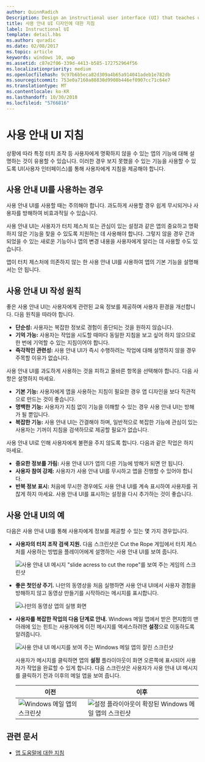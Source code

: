 ```yaml
---
author: QuinnRadich
Description: Design an instructional user interface (UI) that teaches users how to work with your UWP app.
title: 사용 안내 UI 디자인에 대한 지침
label: Instructional UI
template: detail.hbs
ms.author: quradic
ms.date: 02/08/2017
ms.topic: article
keywords: windows 10, uwp
ms.assetid: c87e2f06-339d-4413-b585-172752964f56
ms.localizationpriority: medium
ms.openlocfilehash: 9c97b6b5eca82d309a4b65a914041adeb1e782db
ms.sourcegitcommit: 753e0a7160a88830d9908b446ef0907cc71c64e7
ms.translationtype: MT
ms.contentlocale: ko-KR
ms.lasthandoff: 10/30/2018
ms.locfileid: "5766816"
---
```

# <a name="instructional-ui-guidelines"></a>사용 안내 UI 지침



상황에 따라 특정 터치 조작 등 사용자에게 명확하지 않을 수 있는 앱의 기능에 대해 설명하는 것이 유용할 수 있습니다. 이러한 경우 보지 못했을 수 있는 기능을 사용할 수 있도록 UI(사용자 인터페이스)를 통해 사용자에게 지침을 제공해야 합니다.

## <a name="when-to-use-instructional-ui"></a>사용 안내 UI를 사용하는 경우

사용 안내 UI를 사용할 때는 주의해야 합니다. 과도하게 사용할 경우 쉽게 무시되거나 사용자를 방해하여 비효과적일 수 있습니다.

사용 안내 UI는 사용자가 터치 제스처 또는 관심이 있는 설정과 같은 앱의 중요하고 명확하지 않은 기능을 찾을 수 있도록 지원하는 데 사용해야 합니다. 그렇지 않을 경우 간과되었을 수 있는 새로운 기능이나 앱의 변경 내용을 사용자에게 알리는 데 사용할 수도 있습니다.

앱이 터치 제스처에 의존하지 않는 한 사용 안내 UI를 사용하여 앱의 기본 기능을 설명해서는 안 됩니다.

## <a name="principles-of-writing-instructional-ui"></a>사용 안내 UI 작성 원칙

좋은 사용 안내 UI는 사용자에게 관련된 교육 정보를 제공하며 사용자 환경을 개선합니다. 다음 원칙을 따라야 합니다.

-   **단순성:** 사용자는 복잡한 정보로 경험이 중단되는 것을 원하지 않습니다.
-   **기억 가능:** 사용자는 작업을 시도할 때마다 동일한 지침을 보고 싶어 하지 않으므로 한 번에 기억할 수 있는 지침이어야 합니다.
-   **즉각적인 관련성:** 사용 안내 UI가 즉시 수행하려는 작업에 대해 설명하지 않을 경우 주목할 이유가 없습니다.

사용 안내 UI를 과도하게 사용하는 것을 피하고 올바른 항목을 선택해야 합니다. 다음 사항은 설명하지 마세요.

-   **기본 기능:** 사용자에게 앱을 사용하는 지침이 필요한 경우 앱 디자인을 보다 직관적으로 만드는 것이 좋습니다.
-   **명백한 기능:** 사용자가 지침 없이 기능을 이해할 수 있는 경우 사용 안내 UI는 방해가 될 뿐입니다.
-   **복잡한 기능:** 사용 안내 UI는 간결해야 하며, 일반적으로 복잡한 기능에 관심이 있는 사용자는 기꺼이 지침을 검색하므로 제공할 필요가 없습니다.

사용 안내 UI로 인해 사용자에게 불편을 주지 않도록 합니다. 다음과 같은 작업은 하지 마세요.

-   **중요한 정보를 가림:** 사용 안내 UI가 앱의 다른 기능에 방해가 되면 안 됩니다.
-   **사용자 참여 강제:** 사용자가 사용 안내 UI를 무시하고 앱을 진행할 수 있어야 합니다.
-   **반복 정보 표시:** 처음에 무시한 경우에도 사용 안내 UI를 계속 표시하여 사용자를 귀찮게 하지 마세요. 사용 안내 UI를 표시하는 설정을 다시 추가하는 것이 좋습니다.

## <a name="examples-of-instructional-ui"></a>사용 안내 UI의 예

다음은 사용 안내 UI를 통해 사용자에게 정보를 제공할 수 있는 몇 가지 경우입니다.

-   **사용자의 터치 조작 검색 지원.** 다음 스크린샷은 Cut the Rope 게임에서 터치 제스처를 사용하는 방법을 플레이어에게 설명하는 사용 안내 UI를 보여 줍니다.

    ![사용 안내 UI 메시지 "slide acress to cut the rope"를 보여 주는 게임의 스크린샷](images/in-game-controls-3.png)

-   **좋은 첫인상 주기.** 나만의 동영상을 처음 실행하면 사용 안내 UI에서 사용자 경험을 방해하지 않고 동영상 만들기를 시작하라는 메시지를 표시합니다.

    ![나만의 동영상 앱의 실행 화면](images/instructional-ui-movie.png)

-   **사용자를 복잡한 작업의 다음 단계로 안내.** Windows 메일 앱에서 받은 편지함의 맨 아래에 있는 힌트는 사용자에게 이전 메시지를 액세스하려면 **설정**으로 이동하도록 알려줍니다.

    ![사용 안내 UI 메시지를 보여 주는 Windows 메일 앱의 잘린 스크린샷](images/instructional-ui-mail-inbox.png)

    사용자가 메시지를 클릭하면 앱의 **설정** 플라이아웃이 화면 오른쪽에 표시되어 사용자가 작업을 완료할 수 있게 합니다. 다음 스크린샷은 사용자가 사용 안내 UI 메시지를 클릭하기 전과 이후의 메일 앱을 보여 줍니다.

    | 이전                                                               | 이후                                                                                                        |
    |----------------------------------------------------------------------|--------------------------------------------------------------------------------------------------------------|
    | ![Windows 메일 앱의 스크린샷](images/instructional-ui-mail.png) | ![설정 플라이아웃이 확장된 Windows 메일 앱의 스크린샷](images/instructional-ui-mail-flyout.png) |

## <a name="related-articles"></a>관련 문서

* [앱 도움말에 대한 지침](guidelines-for-app-help.md)
